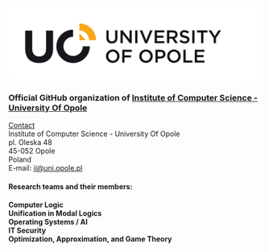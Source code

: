 <a href="https://uni.opole.pl">
    <picture>
        <source media="(prefers-color-scheme: dark)" srcset="https://raw.githubusercontent.com/UniOpole-CS-Test/.github/refs/heads/main/Logo/LOGO_UO_ENG%20(12).svg">
        <img alt="UniversityOfOpole" src="https://raw.githubusercontent.com/UniOpole-CS-Test/.github/refs/heads/main/Logo/LOGO_UO_ENG%20(2).svg">
    </picture>
</a>

### Official GitHub organization of [Institute of Computer Science - University Of Opole](https://ii.wmfi.uni.opole.pl/)

[Contact](https://ii.wmfi.uni.opole.pl/kontakt/)<br>
Institute of Computer Science - University Of Opole<br>
pl. Oleska 48<br>
45-052 Opole<br>
Poland<br>
E-mail: ii@uni.opole.pl

#### Research teams and their members:<br>
**Computer Logic**<br>
**Unification in Modal Logics**<br>
**Operating Systems / AI**<br>
**IT Security**<br>
**Optimization, Approximation, and Game Theory**<br>
